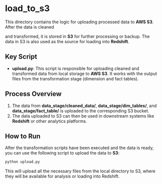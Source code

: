 # load_to_s3

This directory contains the logic for uploading processed data to **AWS S3**. After the data is cleaned

and transformed, it is stored in **S3** for further processing or backup. The data in S3 is also used as the source for loading into **Redshift**.

## Key Script

- **upload.py**: This script is responsible for uploading cleaned and transformed data from local storage to **AWS S3**. It works with the output files from the transformation stage (dimension and fact tables).

## Process Overview

1. The data from **data_stage/cleaned_data/**, **data_stage/dim_tables/**, and **data_stage/fact_table/** is uploaded to the corresponding S3 bucket.
2. The data uploaded to S3 can then be used in downstream systems like **Redshift** or other analytics platforms.

## How to Run

After the transformation scripts have been executed and the data is ready, you can use the following script to upload the data to **S3**:

```bash
python upload.py
```

This will upload all the necessary files from the local directory to S3, where they will be available for analysis or loading into Redshift.
